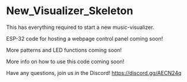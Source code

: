 # New_Visualizer_Skeleton
This has everything required to start a new music-visualizer.

ESP-32 code for hosting a webpage control panel coming soon!

More patterns and LED functions coming soon!

More info on how to use this code coming soon!

Have any questions, join us in the Discord! https://discord.gg/AECN24q

